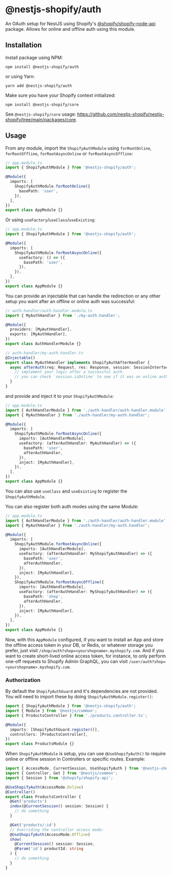 # @nestjs-shopify/auth

An OAuth setup for NestJS using Shopify's [@shopify/shopify-node-api](https://github.com/Shopify/shopify-node-api) package. Allows for online and offline auth using this module.

## Installation

Install package using NPM:

```
npm install @nestjs-shopify/auth
```

or using Yarn:

```
yarn add @nestjs-shopify/auth
```

Make sure you have your Shopify context initialized:

```
npm install @nestjs-shopify/core
```

See `@nestjs-shopify/core` usage: https://github.com/nestjs-shopify/nestjs-shopify/tree/main/packages/core.

## Usage

From any module, import the `ShopifyAuthModule` using `forRootOnline`, `forRootOffline`, `forRootAsyncOnline` or `forRootAsyncOffline`:

```ts
// app.module.ts
import { ShopifyAuthModule } from '@nestjs-shopify/auth';

@Module({
  imports: [
    ShopifyAuthModule.forRootOnline({
      basePath: 'user',
    }),
  ],
})
export class AppModule {}
```

Or using `useFactory`/`useClass`/`useExisting`:

```ts
// app.module.ts
import { ShopifyAuthModule } from '@nestjs-shopify/auth';

@Module({
  imports: [
    ShopifyAuthModule.forRootAsyncOnline({
      useFactory: () => ({
        basePath: 'user',
      }),
    }),
  ],
})
export class AppModule {}
```

You can provide an injectable that can handle the redirection or any other setup you want after an offline or online auth was successful:

```ts
// auth-handler/auth-handler.module.ts
import { MyAuthHandler } from './my-auth.handler';

@Module({
  providers: [MyAuthHandler],
  exports: [MyAuthHandler],
})
export class AuthHandlerModule {}
```

```ts
// auth-handler/my-auth.handler.ts
@Injectable()
export class MyAuthHandler implements ShopifyAuthAfterHandler {
  async afterAuth(req: Request, res: Response, session: SessionInterface) {
    // implement your logic after a successful auth.
    // you can check `session.isOnline` to see if it was an online auth or offline auth.
  }
}
```

and provide and inject it to your `ShopifyAuthModule`:

```ts
// app.module.ts
import { AuthHandlerModule } from './auth-handler/auth-handler.module';
import { MyAuthHandler } from './auth-handler/my-auth.handler';

@Module({
  imports: [
    ShopifyAuthModule.forRootAsyncOnline({
      imports: [AuthHandlerModule],
      useFactory: (afterAuthHandler: MyAuthHandler) => ({
        basePath: 'user',
        afterAuthHandler,
      }),
      inject: [MyAuthHandler],
    }),
  ],
})
export class AppModule {}
```

You can also use `useClass` and `useExisting` to register the `ShopifyAuthModule`.

You can also register both auth modes using the same Module:

```ts
// app.module.ts
import { AuthHandlerModule } from './auth-handler/auth-handler.module';
import { MyAuthHandler } from './auth-handler/my-auth.handler';

@Module({
  imports: [
    ShopifyAuthModule.forRootAsyncOnline({
      imports: [AuthHandlerModule],
      useFactory: (afterAuthHandler: MyShopifyAuthHandler) => ({
        basePath: 'user',
        afterAuthHandler,
      }),
      inject: [MyAuthHandler],
    }),
    ShopifyAuthModule.forRootAsyncOffline({
      imports: [AuthHandlerModule],
      useFactory: (afterAuthHandler: MyShopifyAuthHandler) => ({
        basePath: 'shop',
        afterAuthHandler,
      }),
      inject: [MyAuthHandler],
    }),
  ],
})
export class AppModule {}
```

Now, with this `AppModule` configured, if you want to install an App and store the offline access token in your DB, or Redis, or whatever storage you prefer, just visit `/shop/auth?shop=<yourshopname>.myshopify.com`. And if you want to create short-lived online access token, for instance, to only perform one-off requests to Shopify Admin GraphQL, you can visit `/user/auth?shop=<yourshopname>.myshopify.com`.

### Authorization

By default the `ShopifyAuthGuard` and it's dependencies are not provided. You will need to import these by doing `ShopifyAuthModule.register()`:

```ts
import { ShopifyAuthModule } from '@nestjs-shopify/auth';
import { Module } from '@nestjs/common';
import { ProductsController } from './products.controller.ts';

@Module({
  imports: [ShopifyAuthGuard.register()],
  controllers: [ProductsController],
})
export class ProductsModule {}
```


When `ShopifyAuthModule` is setup, you can use `@UseShopifyAuth()` to require online or offline session in Controllers or specific routes. Example:
```ts
import { AccessMode, CurrentSession, UseShopifyAuth } from '@nestjs-shopify/auth';
import { Controller, Get } from '@nestjs/common';
import { Session } from '@shopify/shopify-api';

@UseShopifyAuth(AccessMode.Online)
@Controller()
export class ProductsController {
  @Get('products')
  index(@CurrentSession() session: Session) {
    // do something
  }

  @Get('products/:id')
  // Overriding the controller access mode:
  @UseShopifyAuth(AccessMode.Offline)
  show(
    @CurrentSession() session: Session,
    @Param('id') productId: string
  ) {
    // do something
  }
}
```
